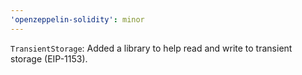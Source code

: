 ```yaml
---
'openzeppelin-solidity': minor
---
```


`TransientStorage`: Added a library to help read and write to transient storage (EIP-1153).
